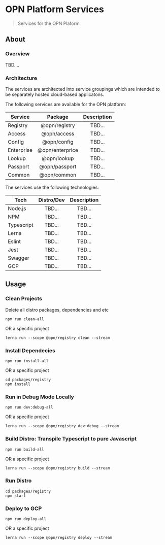 # OPN Platform Services

> Services for the OPN Plaform

## About

### Overview

TBD....

### Architecture

The services are architected into service groupings which are intended to be separately hosted cloud-based applicatons.

The following services are available for the OPN platform:

| Service | Package | Description |
|---------|:-----------:|:-----------:|
| Registry | @opn/registry | TBD... |
| Access   | @opn/access   | TBD... |
| Config   | @opn/config   | TBD... |
| Enterprise   | @opn/enterprice   | TBD... |
| Lookup   | @opn/lookup   | TBD... |
| Passport   | @opn/passport   | TBD... |
| Common   | @opn/common   | TBD... |

The services use the following technologies:

| Tech | Distro/Dev | Description |
|---------|:-----------:|:-----------:|
| Node.js | TBD... | TBD... |
| NPM | TBD... | TBD... |
| Typescript | TBD... | TBD... |
| Lerna | TBD... | TBD... |
| Eslint | TBD... | TBD... |
| Jest | TBD... | TBD... |
| Swagger | TBD... | TBD... |
| GCP | TBD... | TBD... |


## Usage

### Clean Projects

Delete all distro packages, dependencies and etc

```
npm run clean-all
```
OR a specific project
```
lerna run --scope @opn/registry clean --stream
```


### Install Dependecies
```
npm run install-all
```
OR a specific project
```
cd packages/registry
npm install
```


### Run in Debug Mode Locally
```
npm run dev:debug-all
```
OR a specific project
```
lerna run --scope @opn/registry dev:debug --stream
```


### Build Distro: Transpile Typescript to pure Javascript
```
npm run build-all
```
OR a specific project
```
lerna run --scope @opn/registry build --stream
```


### Run Distro
```
cd packages/registry
npm start
```


### Deploy to GCP
```
npm run deploy-all
```
OR a specific project
```
lerna run --scope @opn/registry deploy --stream
```